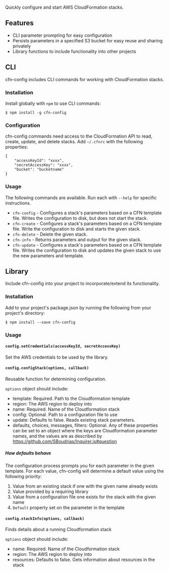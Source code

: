 Quickly configure and start AWS CloudFormation stacks.

## Features

- CLI parameter prompting for easy configuration
- Persists parameters in a specified S3 bucket for easy reuse and sharing privately
- Library functions to include functionality into other projects

## CLI

cfn-config includes CLI commands for working with CloudFormation stacks.

### Installation

Install globally with `npm` to use CLI commands:

```
$ npm install -g cfn-config
```

### Configuration

cfn-config commands need access to the CloudFormation API to read, create,
update, and delete stacks. Add `~/.cfnrc` with the following properties:

```
{
    "accessKeyId": "xxxx",
    "secretAccessKey": "xxxx",
    "bucket": "bucketname"
}
```

### Usage

The following commands are available. Run each with `--help` for specific
instructions.

- `cfn-config` - Configures a stack's parameters based on a CFN template file.
  Writes the configuration to disk, but does not start the stack.
- `cfn-create` - Configures a stack's parameters based on a CFN template file.
  Write the configuration to disk and starts the given stack.
- `cfn-delete` - Delete the given stack.
- `cfn-info` - Returns parameters and output for the given stack.
- `cfn-update` - Configures a stack's parameters based on a CFN template file.
  Writes the configuration to disk and updates the given stack to use the new
  parameters and template.

## Library

Include cfn-config into your project to incorporate/extend its functionality.

### Installation

Add to your project's package.json by running the following from your project's
directory:

```
$ npm install --save cfn-config
```

### Usage

#### `config.setCredentials(accessKeyId, secretAccessKey)`

Set the AWS credentials to be used by the library.

#### `config.configStack(options, callback)`

Reusable function for determining configuration.

`options` object should include:
- template: Required. Path to the Cloudformation template
- region: The AWS region to deploy into
- name: Required. Name of the Cloudformation stack
- config: Optional. Path to a configuration file to use
- update: Defaults to false. Reads existing stack parameters.
- defaults, choices, messages, filters: Optional. Any of these properties can be set to an object where the keys are Cloudformation parameter names, and the values are as described by https://github.com/SBoudrias/Inquirer.js#question

##### How defaults behave

The configuration process prompts you for each parameter in the given template.
For each value, cfn-config will determine a default value using the following
priority:

1. Value from an existing stack if one with the given name already exists
1. Value provided by a requiring library
1. Value from a configuration file one exists for the stack with the given name
1. `Default` property set on the parameter in the template

#### `config.stackInfo(options, callback)`

Finds details about a running Cloudformation stack

`options` object should include:
- name: Required. Name of the Cloudformation stack
- region: The AWS region to deploy into
- resources: Defaults to false. Gets information about resources in the stack

